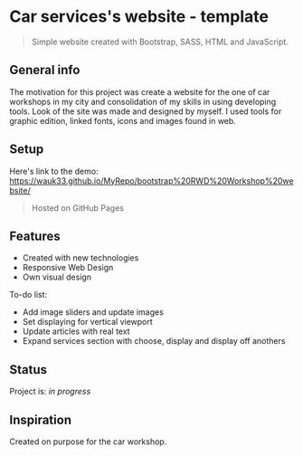 # Car services's website - template
> Simple website created with Bootstrap, SASS, HTML and JavaScript.

## General info
The motivation for this project was create a website for the one of car workshops in my city and consolidation of my skills in using developing tools.
Look of the site was made and designed by myself. I used tools for graphic edition, linked fonts, icons and images found in web.

## Setup
Here's link to the demo: https://wauk33.github.io/MyRepo/bootstrap%20RWD%20Workshop%20website/
> Hosted on GitHub Pages

## Features

* Created with new technologies
* Responsive Web Design
* Own visual design 

To-do list:
* Add image sliders and update images
* Set displaying for vertical viewport
* Update articles with real text
* Expand services section with choose, display and display off anothers

## Status
Project is: _in progress_

## Inspiration
Created on purpose for the car workshop.

